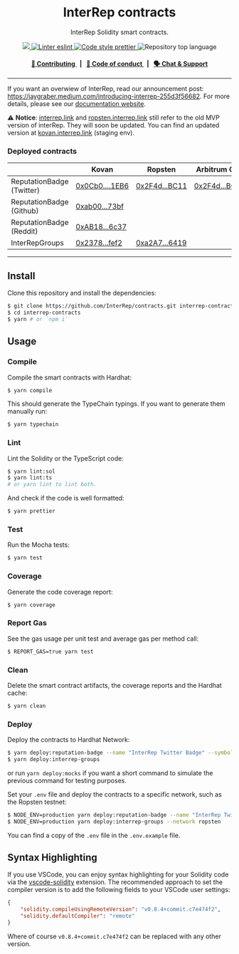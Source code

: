 <p align="center">
    <h1 align="center">
        InterRep contracts
    </h1>
    <p align="center">InterRep Solidity smart contracts.</p>
</p>

<p align="center">
    <a href="https://github.com/InterRep" target="_blank">
        <img src="https://img.shields.io/badge/project-InterRep-blue.svg?style=flat-square">
    </a>
    <a href="https://eslint.org/" target="_blank">
        <img alt="Linter eslint" src="https://img.shields.io/badge/linter-eslint-8080f2?style=flat-square&logo=eslint">
    </a>
    <a href="https://prettier.io/" target="_blank">
        <img alt="Code style prettier" src="https://img.shields.io/badge/code%20style-prettier-f8bc45?style=flat-square&logo=prettier">
    </a>
    <img alt="Repository top language" src="https://img.shields.io/github/languages/top/InterRep/contracts?style=flat-square">
</p>

<div align="center">
    <h4>
        <a href="https://docs.interrep.link/contributing">
            👥 Contributing
        </a>
        <span>&nbsp;&nbsp;|&nbsp;&nbsp;</span>
        <a href="https://docs.interrep.link/code-of-conduct">
            🤝 Code of conduct
        </a>
        <span>&nbsp;&nbsp;|&nbsp;&nbsp;</span>
        <a href="https://t.me/interrep">
            🗣️ Chat &amp; Support
        </a>
    </h4>
</div>

---

If you want an overwiew of InterRep, read our announcement post: https://jaygraber.medium.com/introducing-interrep-255d3f56682. For more details, please see our [documentation website](https://docs.interrep.link).

⚠️ **Notice**: [interrep.link](https://interrep.link) and [ropsten.interrep.link](https://ropsten.interrep.link) still refer to the old MVP version of interRep. They will soon be updated. You can find an updated version at [kovan.interrep.link](https://kovan.interrep.link) (staging env).

### Deployed contracts

|                           | Kovan                                                                                           | Ropsten                                                                                          | Arbitrum One                                                                                          |
| ------------------------- | ----------------------------------------------------------------------------------------------- | ------------------------------------------------------------------------------------------------ | ----------------------------------------------------------------------------------------------------- |
| ReputationBadge (Twitter) | [0x0Cb0....1EB6](https://kovan.etherscan.io/address/0x0Cb09b04016Ba1CfBF37359f0112F304F2381EB6) | [0x2F4d...BC11](https://ropsten.etherscan.io/address/0x2F4d1333337b5C4C47Db5DB3A36eD547a549BC11) | [0x2F4d...BC11](https://explorer.offchainlabs.com/address/0x2F4d1333337b5C4C47Db5DB3A36eD547a549BC11) |
| ReputationBadge (Github)  | [0xab00...73bf](https://kovan.etherscan.io/address/0xab0090f2F9C061C12D3Fa286079659Fe00e173bf)  |                                                                                                  |                                                                                                       |
| ReputationBadge (Reddit)  | [0xAB18...6c37](https://kovan.etherscan.io/address/0xAB1855a7d02C771465411fDD4B63f647925d6c37)  |                                                                                                  |                                                                                                       |
| InterRepGroups            | [0x2378...fef2](https://kovan.etherscan.io/address/0x23789296D79FBD09e560FAf84C5870f266b4fef2)  | [0xa2A7...6419](https://ropsten.etherscan.io/address/0xa2A7f256B4Ea653eef95965D09bbdBb4b4526419) |                                                                                                       |

---

## Install

Clone this repository and install the dependencies:

```bash
$ git clone https://github.com/InterRep/contracts.git interrep-contracts
$ cd interrep-contracts
$ yarn # or `npm i`
```

## Usage

### Compile

Compile the smart contracts with Hardhat:

```bash
$ yarn compile
```

This should generate the TypeChain typings. If you want to generate them manually run:

```bash
$ yarn typechain
```

### Lint

Lint the Solidity or the TypeScript code:

```bash
$ yarn lint:sol
$ yarn lint:ts
# or yarn lint to lint both.
```

And check if the code is well formatted:

```bash
$ yarn prettier
```

### Test

Run the Mocha tests:

```bash
$ yarn test
```

### Coverage

Generate the code coverage report:

```bash
$ yarn coverage
```

### Report Gas

See the gas usage per unit test and average gas per method call:

```bash
$ REPORT_GAS=true yarn test
```

### Clean

Delete the smart contract artifacts, the coverage reports and the Hardhat cache:

```bash
$ yarn clean
```

### Deploy

Deploy the contracts to Hardhat Network:

```bash
$ yarn deploy:reputation-badge --name "InterRep Twitter Badge" --symbol iTWITT
$ yarn deploy:interrep-groups
```

or run `yarn deploy:mocks` if you want a short command to simulate the previous command for testing purposes.

Set your `.env` file and deploy the contracts to a specific network, such as the Ropsten testnet:

```bash
$ NODE_ENV=production yarn deploy:reputation-badge --name "InterRep Twitter Badge" --symbol iTWITT --network ropsten
$ NODE_ENV=production yarn deploy:interrep-groups --network ropsten
```

You can find a copy of the `.env` file in the `.env.example` file.

## Syntax Highlighting

If you use VSCode, you can enjoy syntax highlighting for your Solidity code via the
[vscode-solidity](https://github.com/juanfranblanco/vscode-solidity) extension. The recommended approach to set the
compiler version is to add the following fields to your VSCode user settings:

```json
{
    "solidity.compileUsingRemoteVersion": "v0.8.4+commit.c7e474f2",
    "solidity.defaultCompiler": "remote"
}
```

Where of course `v0.8.4+commit.c7e474f2` can be replaced with any other version.

